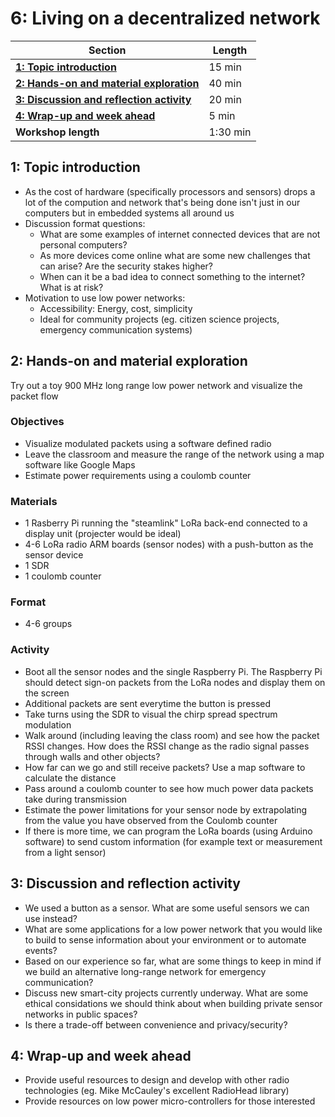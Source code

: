 # 6: Living on a decentralized network

| **Section**                                                                        | **Length** |
|------------------------------------------------------------------------------------|------------|
| [**1: Topic introduction**](#1-topic-introduction)                                 | 15 min     |
| [**2: Hands-on and material exploration**](#2-hands-on-and-material-exploration)   | 40 min     |
| [**3: Discussion and reflection activity**](#3-discussion-and-reflection-activity) | 20 min     |
| [**4: Wrap-up and week ahead**](#4-wrap-up-and-week-ahead)                         | 5 min      |
| **Workshop length**                                                                | 1:30 min   |

## 1: Topic introduction

- As the cost of hardware (specifically processors and sensors) drops a lot of the compution and network that's being done isn't just in our computers but in embedded systems all around us
- Discussion format questions:
  - What are some examples of internet connected devices that are not personal computers?
  - As more devices come online what are some new challenges that can arise? Are the security stakes higher?
  - When can it be a bad idea to connect something to the internet? What is at risk?
- Motivation to use low power networks:
  - Accessibility: Energy, cost, simplicity
  - Ideal for community projects (eg. citizen science projects, emergency communication systems)

## 2: Hands-on and material exploration

Try out a toy 900 MHz long range low power network and visualize the packet flow

### Objectives
- Visualize modulated packets using a software defined radio
- Leave the classroom and measure the range of the network using a map software like Google Maps
- Estimate power requirements using a coulomb counter

### Materials
- 1 Rasberry Pi running the "steamlink" LoRa back-end connected to a display unit (projecter would be ideal)
- 4-6 LoRa radio ARM boards (sensor nodes)  with a push-button as the sensor device
- 1 SDR
- 1 coulomb counter

### Format
- 4-6 groups

### Activity
- Boot all the sensor nodes and the single Raspberry Pi. The Raspberry Pi should detect sign-on packets from the LoRa nodes and display them on the screen
- Additional packets are sent everytime the button is pressed
- Take turns using the SDR to visual the chirp spread spectrum modulation
- Walk around (including leaving the class room) and see how the packet RSSI changes. How does the RSSI change as the radio signal passes through walls and other objects?
- How far can we go and still receive packets? Use a map software to calculate the distance
- Pass around a coulomb counter to see how much power data packets take during transmission
- Estimate the power limitations for your sensor node by extrapolating from the value you have observed from the Coulomb counter
- If there is more time, we can program the LoRa boards (using Arduino software) to send custom information (for example text or measurement from a light sensor)

## 3: Discussion and reflection activity
- We used a button as a sensor. What are some useful sensors we can use instead?
- What are some applications for a low power network that you would like to build to sense information about your environment or to automate events?
- Based on  our experience so far, what are some things to keep in mind if we build an alternative long-range network for emergency communication?
- Discuss new smart-city projects currently underway. What are some ethical considations we should think about when building private sensor networks in public spaces?
- Is there a trade-off between convenience and privacy/security?

## 4: Wrap-up and week ahead
- Provide useful resources to design and develop with other radio technologies (eg. Mike McCauley's excellent RadioHead library)
- Provide resources on low power micro-controllers for those interested
